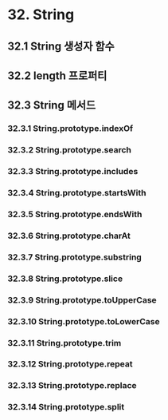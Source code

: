 # 32. String
## 32.1 String 생성자 함수
## 32.2 length 프로퍼티
## 32.3 String 메서드
### 32.3.1 String.prototype.indexOf
### 32.3.2 String.prototype.search
### 32.3.3 String.prototype.includes
### 32.3.4 String.prototype.startsWith
### 32.3.5 String.prototype.endsWith
### 32.3.6 String.prototype.charAt
### 32.3.7 String.prototype.substring
### 32.3.8 String.prototype.slice
### 32.3.9 String.prototype.toUpperCase
### 32.3.10 String.prototype.toLowerCase
### 32.3.11 String.prototype.trim
### 32.3.12 String.prototype.repeat
### 32.3.13 String.prototype.replace
### 32.3.14 String.prototype.split

